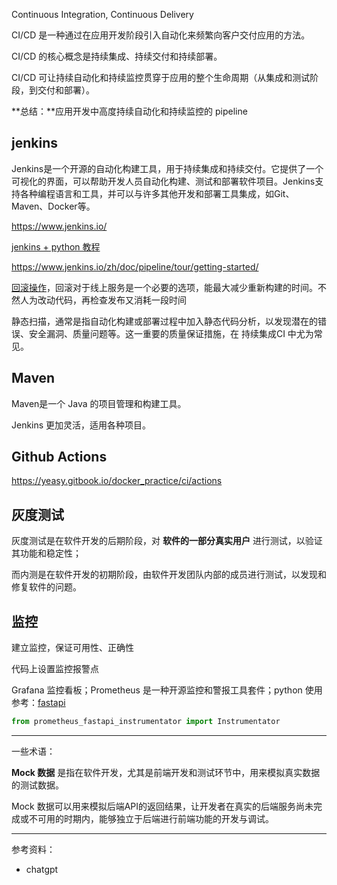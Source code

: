 

Continuous Integration, Continuous Delivery

CI/CD 是一种通过在应用开发阶段引入自动化来频繁向客户交付应用的方法。

CI/CD 的核心概念是持续集成、持续交付和持续部署。

CI/CD 可让持续自动化和持续监控贯穿于应用的整个生命周期（从集成和测试阶段，到交付和部署）。

**总结：**应用开发中高度持续自动化和持续监控的 pipeline


## jenkins

Jenkins是一个开源的自动化构建工具，用于持续集成和持续交付。它提供了一个可视化的界面，可以帮助开发人员自动化构建、测试和部署软件项目。Jenkins支持各种编程语言和工具，并可以与许多其他开发和部署工具集成，如Git、Maven、Docker等。

https://www.jenkins.io/

[jenkins + python 教程](https://www.jenkins.io/zh/doc/tutorials/build-a-python-app-with-pyinstaller/)

https://www.jenkins.io/zh/doc/pipeline/tour/getting-started/

[回滚操作](https://segmentfault.com/a/1190000039164950)，回滚对于线上服务是一个必要的选项，能最大减少重新构建的时间。不然人为改动代码，再检查发布又消耗一段时间


静态扫描，通常是指自动化构建或部署过程中加入静态代码分析，以发现潜在的错误、安全漏洞、质量问题等。这一重要的质量保证措施，在 持续集成CI 中尤为常见。


## Maven

Maven是一个 Java 的项目管理和构建工具。

Jenkins 更加灵活，适用各种项目。



## Github Actions

https://yeasy.gitbook.io/docker_practice/ci/actions


## 灰度测试

灰度测试是在软件开发的后期阶段，对 **软件的一部分真实用户** 进行测试，以验证其功能和稳定性；

而内测是在软件开发的初期阶段，由软件开发团队内部的成员进行测试，以发现和修复软件的问题。




## 监控

建立监控，保证可用性、正确性

代码上设置监控报警点

Grafana 监控看板；Prometheus 是一种开源监控和警报工具套件；python 使用参考：[fastapi](Python/web/fastapi)

```python
from prometheus_fastapi_instrumentator import Instrumentator
```

------------


一些术语：

**Mock 数据** 是指在软件开发，尤其是前端开发和测试环节中，用来模拟真实数据的测试数据。

Mock 数据可以用来模拟后端API的返回结果，让开发者在真实的后端服务尚未完成或不可用的时期内，能够独立于后端进行前端功能的开发与调试。

-------------

参考资料：
- chatgpt
